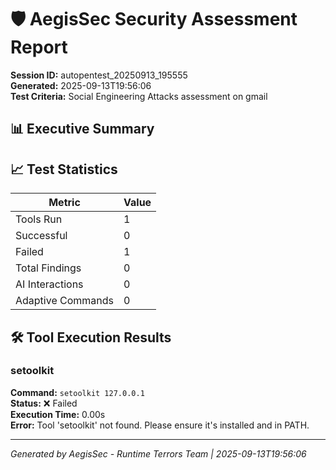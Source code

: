 # 🛡️ AegisSec Security Assessment Report

**Session ID:** autopentest_20250913_195555  
**Generated:** 2025-09-13T19:56:06  
**Test Criteria:** Social Engineering Attacks assessment on gmail

## 📊 Executive Summary



## 📈 Test Statistics

| Metric | Value |
|--------|-------|
| Tools Run | 1 |
| Successful | 0 |
| Failed | 1 |
| Total Findings | 0 |
| AI Interactions | 0 |
| Adaptive Commands | 0 |



## 🛠️ Tool Execution Results


### setoolkit

**Command:** `setoolkit 127.0.0.1`  
**Status:** ❌ Failed  
**Execution Time:** 0.00s  
**Error:** Tool 'setoolkit' not found. Please ensure it's installed and in PATH.

---


*Generated by AegisSec - Runtime Terrors Team | 2025-09-13T19:56:06*